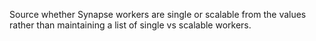 Source whether Synapse workers are single or scalable from the values rather than maintaining a list of single vs scalable workers.
